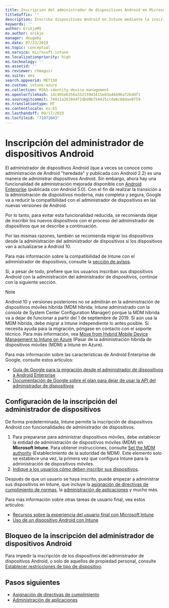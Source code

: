 ```yaml
---
title: Inscripción del administrador de dispositivos Android en Microsoft Intune
titleSuffix: ''
description: Inscriba dispositivos Android en Intune mediante la inscripción del administrador de dispositivos.
keywords: ''
author: ErikjeMS
ms.author: erikje
manager: dougeby
ms.date: 07/23/2019
ms.topic: conceptual
ms.service: microsoft-intune
ms.localizationpriority: high
ms.technology: ''
ms.assetid: ''
ms.reviewer: chmaguir
ms.suite: ems
search.appverid: MET150
ms.custom: intune-azure
ms.collection: M365-identity-device-management
ms.openlocfilehash: 1dc495e6356a35215943415e03a46496a72bddf1
ms.sourcegitcommit: 74911a263944f2dbd9b754415ccda6c68dae0759
ms.translationtype: HT
ms.contentlocale: es-ES
ms.lasthandoff: 09/17/2019
ms.locfileid: "71071043"
---
```

# <a name="android-device-administrator-enrollment"></a>Inscripción del administrador de dispositivos Android

El administrador de dispositivos Android (que a veces se conoce como administración de Android "heredada" y publicada con Android 2.2) es una manera de administrar dispositivos Android. Sin embargo, ahora hay una funcionalidad de administración mejorada disponible con [Android Enterprise](https://www.android.com/enterprise/management/) (publicada con Android 5.0). Con el fin de realizar la transición a la administración de dispositivos moderna, más completa y segura, Google va a reducir la compatibilidad con el administrador de dispositivos en las nuevas versiones de Android.

Por lo tanto, para evitar esta funcionalidad reducida, se recomienda dejar de inscribir los nuevos dispositivos con el proceso del administrador de dispositivos que se describe a continuación.

Por las mismas razones, también se recomienda migrar los dispositivos desde la administración del administrador de dispositivos si los dispositivos van a actualizarse a Android 10. 

Para más información sobre la compatibilidad de Intune con el administrador de dispositivos, consulte la [sección de avisos](whats-new.md#decreasing-support-for-android-device-administrator).

Si, a pesar de todo, prefiere que los usuarios inscriban sus dispositivos Android con la administración del administrador de dispositivos, continúe con la siguiente sección.  


> [!Note]  
> Android 10 y versiones posteriores no se admitirán en la administración de dispositivos móviles híbrida (MDM híbrida; Intune administrado con la consola de System Center Configuration Manager) porque la MDM híbrida va a dejar de funcionar a partir del 1 de septiembre de 2019. Si aún usa la MDM híbrida, debe migrar a Intune independiente lo antes posible. Si necesita ayuda para la migración, póngase en contacto con el soporte técnico. Para más información, vea [Move from Hybrid Mobile Device Management to Intune on Azure](https://aka.ms/hybrid_notification) (Pasar de la administración híbrida de dispositivos móviles (MDM) a Intune en Azure).

Para más información sobre las características de Android Enterprise de Google, consulte estos artículos:
- [Guía de Google para la migración desde el administrador de dispositivos a Android Enterprise](http://static.googleusercontent.com/media/android.com/en/enterprise/static/2016/pdfs/enterprise/Android-Enterprise-Migration-Bluebook_2019.pdf)
- [Documentación de Google sobre el plan para dejar de usar la API del administrador de dispositivos](https://developers.google.com/android/work/device-admin-deprecation)


## <a name="set-up-device-administrator-enrollment"></a>Configuración de la inscripción del administrador de dispositivos

De forma predeterminada, Intune permite la inscripción de dispositivos Android con funcionalidades de administrador de dispositivos.

1. Para prepararse para administrar dispositivos móviles, debe establecer la entidad de administración de dispositivos móviles (MDM) en **Microsoft Intune**. Para obtener instrucciones, consulte [Set the MDM authority](mdm-authority-set.md) (Establecimiento de la autoridad de MDM). Este elemento solo se establece una vez, la primera vez que configura Intune para la administración de dispositivos móviles.
2. [Indique a los usuarios cómo deben inscribir sus dispositivos](/intune-user-help/enroll-your-device-in-intune-android).  

Después de que un usuario se haya inscrito, puede empezar a administrar sus dispositivos en Intune, que incluye la [asignación de directivas de cumplimiento de normas](compliance-policy-create-android.md), la [administración de aplicaciones](app-management.md) y mucho más.

Para más información sobre otras tareas de usuario final, vea estos artículos:
- [Recursos sobre la experiencia del usuario final con Microsoft Intune](end-user-educate.md)
- [Uso de un dispositivo Android con Intune](https://docs.microsoft.com/intune-user-help/using-your-android-device-with-intune)


## <a name="block-device-administrator-enrollment"></a>Bloqueo de la inscripción del administrador de dispositivos Android
Para impedir la inscripción de los dispositivos del administrador de dispositivos Android, o solo de aquellos de propiedad personal, consulte [Establecer restricciones de tipo de dispositivo](enrollment-restrictions-set.md).



## <a name="next-steps"></a>Pasos siguientes
- [Asignación de directivas de cumplimiento](compliance-policy-create-android.md)
- [Administración de aplicaciones](app-management.md)